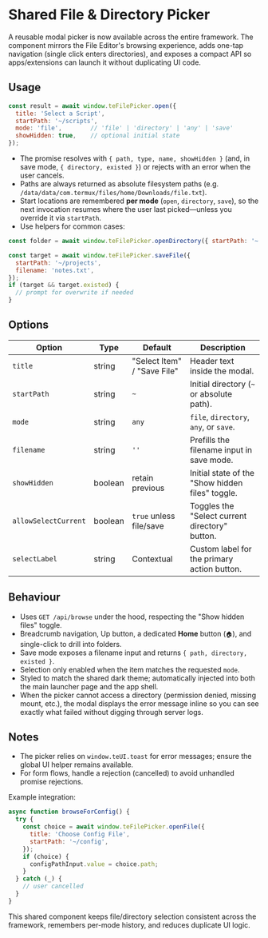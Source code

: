 # Shared File & Directory Picker

A reusable modal picker is now available across the entire framework. The component
mirrors the File Editor's browsing experience, adds one-tap navigation (single click
enters directories), and exposes a compact API so apps/extensions can launch it
without duplicating UI code.

## Usage

```javascript
const result = await window.teFilePicker.open({
  title: 'Select a Script',
  startPath: '~/scripts',
  mode: 'file',        // 'file' | 'directory' | 'any' | 'save'
  showHidden: true,    // optional initial state
});
```

- The promise resolves with `{ path, type, name, showHidden }` (and, in save mode,
  `{ directory, existed }`) or rejects with an error when the user cancels.
- Paths are always returned as absolute filesystem paths (e.g.
  `/data/data/com.termux/files/home/Downloads/file.txt`).
- Start locations are remembered **per mode** (`open`, `directory`, `save`), so
  the next invocation resumes where the user last picked—unless you override it
  via `startPath`.
- Use helpers for common cases:

```javascript
const folder = await window.teFilePicker.openDirectory({ startPath: '~', selectLabel: 'Use Folder' });
```

```javascript
const target = await window.teFilePicker.saveFile({
  startPath: '~/projects',
  filename: 'notes.txt',
});
if (target && target.existed) {
  // prompt for overwrite if needed
}
```

## Options

| Option | Type | Default | Description |
| --- | --- | --- | --- |
| `title` | string | "Select Item" / "Save File" | Header text inside the modal. |
| `startPath` | string | `~` | Initial directory (`~` or absolute path). |
| `mode` | string | `any` | `file`, `directory`, `any`, or `save`. |
| `filename` | string | `''` | Prefills the filename input in save mode. |
| `showHidden` | boolean | retain previous | Initial state of the "Show hidden files" toggle. |
| `allowSelectCurrent` | boolean | `true` unless file/save | Toggles the "Select current directory" button. |
| `selectLabel` | string | Contextual | Custom label for the primary action button. |

## Behaviour

- Uses `GET /api/browse` under the hood, respecting the "Show hidden files" toggle.
- Breadcrumb navigation, Up button, a dedicated **Home** button (`🏠`), and
  single-click to drill into folders.
- Save mode exposes a filename input and returns `{ path, directory, existed }`.
- Selection only enabled when the item matches the requested `mode`.
- Styled to match the shared dark theme; automatically injected into both the
  main launcher page and the app shell.
- When the picker cannot access a directory (permission denied, missing mount,
  etc.), the modal displays the error message inline so you can see exactly what
  failed without digging through server logs.

## Notes

- The picker relies on `window.teUI.toast` for error messages; ensure the global UI
  helper remains available.
- For form flows, handle a rejection (cancelled) to avoid unhandled promise rejections.

Example integration:

```javascript
async function browseForConfig() {
  try {
    const choice = await window.teFilePicker.openFile({
      title: 'Choose Config File',
      startPath: '~/config',
    });
    if (choice) {
      configPathInput.value = choice.path;
    }
  } catch (_) {
    // user cancelled
  }
}
```

This shared component keeps file/directory selection consistent across the
framework, remembers per-mode history, and reduces duplicate UI logic.
